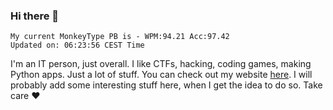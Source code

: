 ### Hi there 👋
<!-- PB START -->
```
My current MonkeyType PB is - WPM:94.21 Acc:97.42
Updated on: 06:23:56 CEST Time
```
<!-- PB END -->
I'm an IT person, just overall. I like CTFs, hacking, coding games, making Python apps. Just a lot of stuff.
You can check out my website [here](https://skill3472.github.io/).
I will probably add some interesting stuff here, when I get the idea to do so. Take care ❤️
